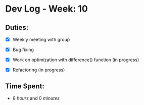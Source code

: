 # Dev Log - Week: 10
 
## Duties:
  - [X] Weekly meeting with group
  - [X] Bug fixing
  - [X] Work on optimization with difference() function (in progress)
  - [X] Refactoring (in progress)

 
## Time Spent: 
  * 8 _hours_ and 0 _minutes_
